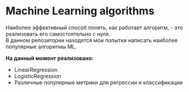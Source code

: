 # Machine Learning algorithms

Наиболее эффективный способ понять, как работает алгоритм, - это реализовать его самостоятельно с нуля.  
В данном репозитории находятся мои попытки написать наиболее популярные алгоритмы ML.

**На данный момент реализовано:**
- LinearRegression
- LogisticRegression
- Различные популярные метрики для регрессии и классификации